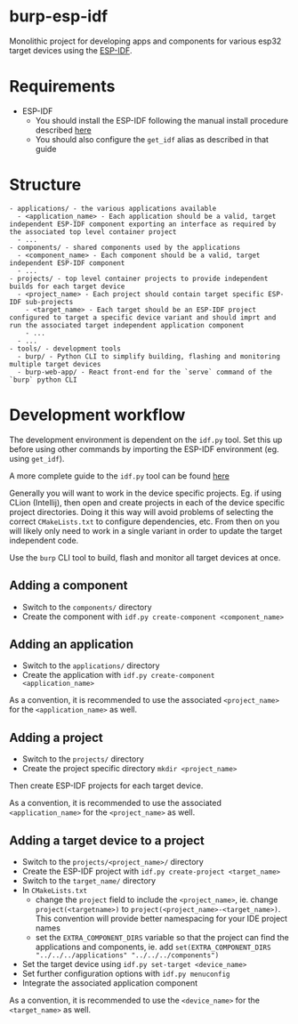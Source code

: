 # burp-esp-idf

Monolithic project for developing apps and components for various esp32 target devices using the [ESP-IDF](https://docs.espressif.com/projects/esp-idf/en/stable/esp32/index.html).

# Requirements

- ESP-IDF
  - You should install the ESP-IDF following the manual install procedure described [here](https://docs.espressif.com/projects/esp-idf/en/stable/esp32/get-started/index.html#software)
  - You should also configure the `get_idf` alias as described in that guide

# Structure

```
- applications/ - the various applications available
  - <application_name> - Each application should be a valid, target independent ESP-IDF component exporting an interface as required by the associated top level container project
  - ...
- components/ - shared components used by the applications
  - <component_name> - Each component should be a valid, target independent ESP-IDF component
  - ...
- projects/ - top level container projects to provide independent builds for each target device
  - <project_name> - Each project should contain target specific ESP-IDF sub-projects
    - <target_name> - Each target should be an ESP-IDF project configured to target a specific device variant and should imprt and run the associated target independent application component
    - ...
  - ...
- tools/ - development tools
  - burp/ - Python CLI to simplify building, flashing and monitoring multiple target devices
  - burp-web-app/ - React front-end for the `serve` command of the `burp` python CLI
```

# Development workflow

The development environment is dependent on the `idf.py` tool. Set this up before using other commands by importing the ESP-IDF environment (eg. using `get_idf`).

A more complete guide to the `idf.py` tool can be found [here](https://docs.espressif.com/projects/esp-idf/en/stable/esp32/api-guides/build-system.html#idf-py)

Generally you will want to work in the device specific projects. Eg. if using CLion (Intellij), then open and create projects in each of the device specific project directories. Doing it this way will avoid problems of selecting the correct `CMakeLists.txt` to configure dependencies, etc. From then on you will likely only need to work in a single variant in order to update the target independent code.

Use the `burp` CLI tool to build, flash and monitor all target devices at once.

## Adding a component

- Switch to the `components/` directory
- Create the component with `idf.py create-component <component_name>`

## Adding an application

- Switch to the `applications/` directory
- Create the application with `idf.py create-component <application_name>`

As a convention, it is recommended to use the associated `<project_name>` for the `<application_name>` as well.

## Adding a project

- Switch to the `projects/` directory
- Create the project specific directory `mkdir <project_name>`

Then create ESP-IDF projects for each target device.

As a convention, it is recommended to use the associated `<application_name>` for the `<project_name>` as well.

## Adding a target device to a project

- Switch to the `projects/<project_name>/` directory
- Create the ESP-IDF project with `idf.py create-project <target_name>`
- Switch to the `target_name/` directory
- In `CMakeLists.txt`
  - change the `project` field to include the `<project_name>`, ie. change `project(<targetname>)` to `project(<project_name>-<target_name>)`. This convention will provide better namespacing for your IDE project names
  - set the `EXTRA_COMPONENT_DIRS` variable so that the project can find the applications and components, ie. add `set(EXTRA_COMPONENT_DIRS "../../../applications" "../../../components")`
- Set the target device using `idf.py set-target <device_name>`
- Set further configuration options with `idf.py menuconfig`
- Integrate the associated application component

As a convention, it is recommended to use the `<device_name>` for the `<target_name>` as well.

